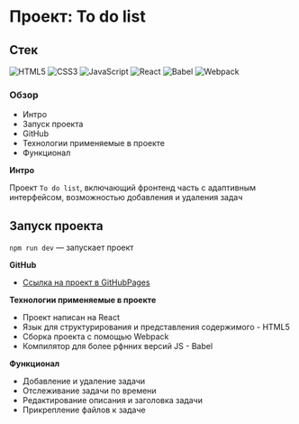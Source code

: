 # Проект: To do list

## Стек

![HTML5](https://img.shields.io/badge/-HTML5-4A4A4A?style=for-the-badge&logo=HTML5&logoColor=FF7600)
![CSS3](https://img.shields.io/badge/-CSS3-4A4A4A?style=for-the-badge&logo=CSS3&logoColor=5871CD)
![JavaScript](https://img.shields.io/badge/-JavaScript-4A4A4A?style=for-the-badge&logo=JavaScript&logoColor=FFE300)
![React](https://img.shields.io/badge/-React-4A4A4A?style=for-the-badge&logo=React&logoColor=73C6E5)
![Babel](https://img.shields.io/badge/-Babel-4A4A4A?style=for-the-badge&logo=Babel&logoColor=ECE922)
![Webpack](https://img.shields.io/badge/-Webpack-4A4A4A?style=for-the-badge&logo=Webpack&logoColor=73C6E5)

### Обзор

- Интро
- Запуск проекта
- GitHub
- Технологии применяемые в проекте
- Функционал

**Интро**

Проект `To do list`, включающий фронтенд часть с адаптивным интерфейсом, возможностью добавления и удаления задач

## Запуск проекта

`npm run dev` — запускает проект

**GitHub**

- [Ссылка на проект в GitHubPages](https://azizjp.github.io/to-do-list/)

**Технологии применяемые в проекте**

- Проект написан на React
- Язык для структурирования и представления содержимого - HTML5
- Сборка проекта с помощью Webpack
- Компилятор для более рфнних версий JS - Babel

**Функционал**

- Добавление и удаление задачи
- Отслеживание задачи по времени
- Редактирование описания и заголовка задачи
- Прикрепление файлов к задаче
